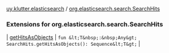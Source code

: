 [uy.klutter.elasticsearch](../index.md) / [org.elasticsearch.search.SearchHits](.)


### Extensions for org.elasticsearch.search.SearchHits


| [getHitsAsObjects](get-hits-as-objects.md) | `fun &lt;T&nbsp;:&nbsp;Any&gt; SearchHits.getHitsAsObjects(): Sequence&lt;T&gt;` |

